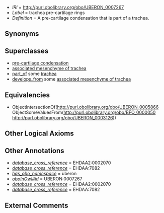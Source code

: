 * *IRI* = http://purl.obolibrary.org/obo/UBERON_0007267
 * *Label* = trachea pre-cartilage rings
 * *Definition* = A pre-cartilage condensation that is part of a trachea.

## Synonyms


## Superclasses

 * [pre-cartilage condensation](../../UBERON/66/UBERON_0005866.md)
 * [associated mesenchyme of trachea](../../UBERON/05/UBERON_0009505.md)
 * [part_of](../../BFO/50/BFO_0000050.md) some [trachea](../../UBERON/26/UBERON_0003126.md)
 * [develops_from](../../RO/02/RO_0002202.md) some [associated mesenchyme of trachea](../../UBERON/05/UBERON_0009505.md)

## Equivalencies

 * ObjectIntersectionOf(<http://purl.obolibrary.org/obo/UBERON_0005866> ObjectSomeValuesFrom(<http://purl.obolibrary.org/obo/BFO_0000050> <http://purl.obolibrary.org/obo/UBERON_0003126>))

## Other Logical Axioms


## Other Annotations

 * *[database_cross_reference](../../ef/oboInOwl#hasDbXref.md)* = EHDAA2:0002070
 * *[database_cross_reference](../../ef/oboInOwl#hasDbXref.md)* = EHDAA:7082
 * *[has_obo_namespace](../../ce/oboInOwl#hasOBONamespace.md)* = uberon
 * *[oboInOwl#id](../../id/oboInOwl#id.md)* = UBERON:0007267
 * *[database_cross_reference](../../ef/oboInOwl#hasDbXref.md)* = EHDAA2:0002070
 * *[database_cross_reference](../../ef/oboInOwl#hasDbXref.md)* = EHDAA:7082

## External Comments

